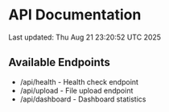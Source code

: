 # API Documentation

Last updated: Thu Aug 21 23:20:52 UTC 2025

## Available Endpoints
- /api/health - Health check endpoint
- /api/upload - File upload endpoint
- /api/dashboard - Dashboard statistics
